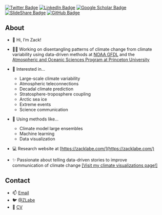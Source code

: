 [![Twitter Badge](https://img.shields.io/twitter/follow/ZLabe?style=social)](https://twitter.com/zlabe)
[![LinkedIn Badge](https://img.shields.io/badge/My-LinkedIn-blue)](https://www.linkedin.com/in/zacharylabe)
[![Google Scholar Badge](https://img.shields.io/badge/Google-Scholar-blue)](https://scholar.google.com/citations?user=E6cJPWcAAAAJ&hl=en&oi=sra)
[![SlideShare Badge](https://img.shields.io/badge/My-SlideShare-blue)](https://www.slideshare.net/ZacharyLabe)
[![GitHub Badge](https://img.shields.io/github/followers/zmlabe?style=social)](https://github.com/zmlabe)

## About
+ 👋 Hi, I’m Zack!
+ 👨‍💻 Working on disentangling patterns of climate change from climate variability using data-driven methods at [NOAA GFDL](https://www.gfdl.noaa.gov/) and the [Atmospheric and Oceanic Sciences Program at Princeton University](https://aos.princeton.edu/)
+ 👀 Interested in...
  + Large-scale climate variability 
  + Atmospheric teleconnections
  + Decadal climate prediction
  + Stratosphere-troposphere coupling 
  + Arctic sea ice 
  + Extreme events 
  + Science communication
+ 🔨 Using methods like...
  + Climate model large ensembles 
  + Machine learning 
  + Data visualization
+ 💻 Research website at [https://zacklabe.com/](https://zacklabe.com/)

+ ✨ Passionate about telling data-driven stories to improve communication of climate change [[Visit my climate visualizations page!]](https://zacklabe.com/arctic-sea-ice-figures/)

## Contact
+ 📫 [Email](mailto:zachary.labe@noaa.gov)
+ 🐦 [@ZLabe](https://twitter.com/zlabe/)
+ 📘 [CV](https://github.com/zmlabe/ZLabe_CV/blob/master/ZLabe_CV.pdf)
